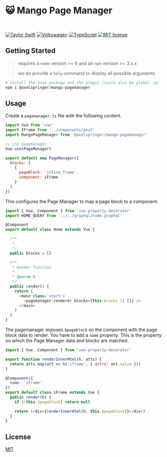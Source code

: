 # :smiley_cat: Mango Page Manager

<br/>

[![Taylor Swift](https://img.shields.io/badge/secured%20by-taylor%20swift-brightgreen.svg)](https://twitter.com/SwiftOnSecurity)
[![Volkswagen](https://auchenberg.github.io/volkswagen/volkswargen_ci.svg?v=1)](https://github.com/auchenberg/volkswagen)
[![TypeScript](https://badges.frapsoft.com/typescript/awesome/typescript.png?v=101)](https://github.com/ellerbrock/typescript-badges/)
[![MIT license](http://img.shields.io/badge/license-MIT-brightgreen.svg)](http://opensource.org/licenses/MIT)

## Getting Started

> requires a `node` version >= 6 and an `npm` version >= 3.x.x

> we do provide a `help` command to display all possible arguments

```bash
# Install the base package and the plugin (could also be global -g)
npm i @axelspringer/mango-pagemanager
```

## Usage

Create a `pagemanager.ts` file with the following content.

```javascript
import Vue from 'vue'
import IFrame from '../components/post'
import MangoPageManager from '@axelspringer/mango-pagemanager'

// use pagemanager
Vue.use(PageManager)

export default new PageManager({
  blocks: [
    {
      pageBlock: 'inline_frame',
      component: iFrame
    }
  ]
})
```

This configures the Page Manager to map a page block to a component.

```javascript
import { Vue, Component } from 'vue-property-decorator'
import HOME_QUERY from '../../graphql/home.graphql'

@Component
export default class Home extends Vue {

  /**
   *
   */
  public blocks = []

  /**
   * Render function
   *
   * @param h
   */
  public render() {
    return (
      <main class='start'>
        <pagemanager-renderer blocks={this.blocks || []} />
      </main>
    )
  }
}
```

The pagemanager exposes `$pageblock` on the component with the page block data to render. You have to add a `name` property. This is the property on which the Page Manager data and blocks are matched.

```javascript
import { Vue, Component } from 'vue-property-decorator'

export function renderInnerHtml(h, atts) {
  return atts.map(att => h('iframe', { attrs: att.value }))
}

@Component({
  name: 'iFrame'
})
export default class iFrame extends Vue {
  public render(h) {
    if (!this.$pageblock) return null

    return (<div>{renderInnerHtml(h, this.$pageblock)}</div>)
  }
}

```

## License
[MIT](/LICENSE)
